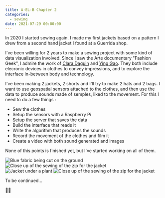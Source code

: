 ```yaml
---
title: A·EL-B Chapter 2
categories:
  - sewing
date: 2021-07-29 00:00:00
---
```


In 2020 I started sewing again. I made my first jackets based on a pattern I drew from a second hand jacket I found at a Guerrida shop.

I've been willing for 2 years to make a sewing project with some kind of data visualization involved. Since I saw the Arte documentary "Fashion Geek", I admire the work of <a href="https://www.claradaguin.com" class="link" rel="noreferrer">Clara Daguin</a> and <a href="http://yinggao.ca" rel="noreferrer" class="link">Ying Gao</a>. They both include elecronic devices in clothes to convey impressions, and to explore the interface in-between body and technology.

I've been making 2 jackets, 2 shorts and I'll try to make 2 hats and 2 bags. I want to use geospatial sensors attached to the clothes, and then use the data to produce sounds made of semples, liked to the movement. For this I need to do a few things :

<ul class="list">
    <li>Sew the clothes</li>
    <li>Setup the sensors with a Raspberry Pi</li>
    <li>Setup the server that saves the data</li>
    <li>Build the interface that reads it</li>
    <li>Write the algorithm that produces the sounds</li>
    <li>Record the movement of the clothes and film it</li>
    <li>Create a video with both sound generated and images</li>
</ul>

None of this points is finished yet, but I've started working on all of them.

<div class="photo-album">
    <div class="images-row images-row-2">
        <img src="https://live.staticflickr.com/65535/51343198813_6c4c1198e3.jpg" alt="Blue fabric being cut on the ground">
        <img src="https://live.staticflickr.com/65535/51343198883_bd2105498e.jpg" alt="Close up of the sewing of the zip for the jacket">
    </div>
    <div class="images-row images-row-2">
        <img src="https://live.staticflickr.com/65535/51342971306_093fb5049b.jpg" alt="Jacket under a plant">
        <img src="https://live.staticflickr.com/65535/51343993905_184470d67b.jpg" alt="Close up of the sewing of the zip for the jacket">
    </div>
</div>

To be continued...

🙋‍♂️